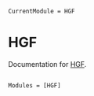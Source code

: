 ```@meta
CurrentModule = HGF
```

# HGF

Documentation for [HGF](https://github.com/ilabcode/HGF.jl).

```@index
```

```@autodocs
Modules = [HGF]
```
